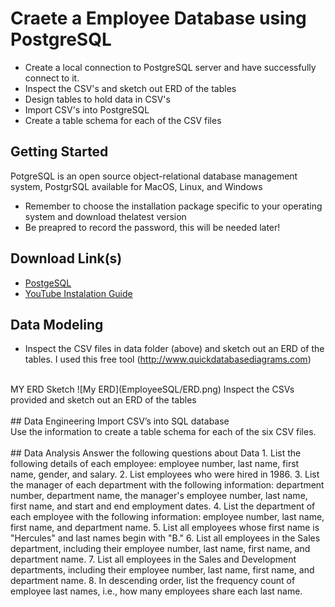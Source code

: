 # Craete a Employee Database using PostgreSQL
* Create a local connection to PostgreSQL server and have successfully connect to it.
* Inspect the CSV's and sketch out ERD of the tables
* Design tables to hold data in CSV's
* Import CSV's into PostgreSQL
* Create a table schema for each of the CSV files

## Getting Started
PotgreSQL is an open source object-relational database management system, PostgrSQL available for MacOS, Linux, and Windows
* Remember to choose the installation package specific to your operating system and download thelatest version
* Be preapred to record the password, this will be needed later!

## Download Link(s)
* [PostgeSQL](https://www.enterprisedb.com/downloads/postgres-postgresql-downloads)
* [YouTube Instalation Guide](https://www.youtube.com/watch?v=PVJ36lHuN7Q&feature=youtu.be)

## Data Modeling
* Inspect the CSV files in data folder (above) and sketch out an ERD of the tables. I used this free tool    (http://www.quickdatabasediagrams.com)
<br>
MY ERD Sketch
![My ERD](EmployeeSQL/ERD.png)
Inspect the CSVs provided and sketch out an ERD of the tables
<br>
<br>
## Data Engineering
Import CSV’s into SQL database
<br>
Use the information to create a table schema for each of the six CSV files.
<br>
<br>
## Data Analysis
Answer the following questions about Data
1. List the following details of each employee: employee number, last name, first name, gender, and salary.
2. List employees who were hired in 1986.
3. List the manager of each department with the following information: department number, department name, the manager's employee number, last name, first name, and start and end employment dates.
4. List the department of each employee with the following information: employee number, last name, first name, and department name.
5. List all employees whose first name is "Hercules" and last names begin with "B."
6. List all employees in the Sales department, including their employee number, last name, first name, and department name.
7. List all employees in the Sales and Development departments, including their employee number, last name, first name, and department name.
8. In descending order, list the frequency count of employee last names, i.e., how many employees share each last name.




